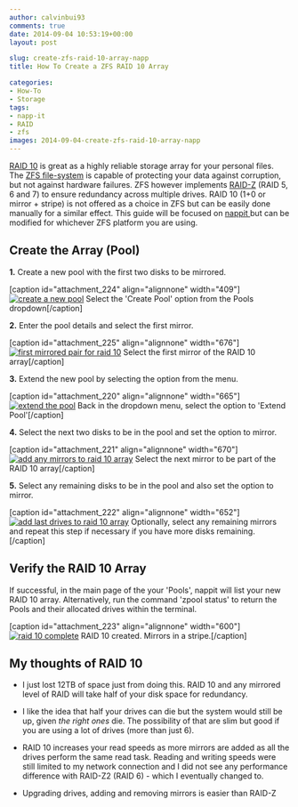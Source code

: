 ```yaml
---
author: calvinbui93
comments: true
date: 2014-09-04 10:53:19+00:00
layout: post

slug: create-zfs-raid-10-array-napp
title: How To Create a ZFS RAID 10 Array

categories:
- How-To
- Storage
tags:
- napp-it
- RAID
- zfs
images: 2014-09-04-create-zfs-raid-10-array-napp
---
```


[RAID 10](http://en.wikipedia.org/wiki/Nested_RAID_levels#RAID_1.2B0) is great as a highly reliable storage array for your personal files. The [ZFS file-system](docs.oracle.com/cd/E19253-01/819-5461/zfsover-2/) is capable of protecting your data against corruption, but not against hardware failures. ZFS however implements [RAID-Z](http://en.wikipedia.org/wiki/Non-standard_RAID_levels#RAID-Z) (RAID 5, 6 and 7) to ensure redundancy across multiple drives. RAID 10 (1+0 or mirror + stripe) is not offered as a choice in ZFS but can be easily done manually for a similar effect. This guide will be focused on [nappit ](http://www.napp-it.org/index_en.html)but can be modified for whichever ZFS platform you are using.

<!-- more -->


## Create the Array (Pool)


**1.** Create a new pool with the first two disks to be mirrored.

[caption id="attachment_224" align="alignnone" width="409"][![create a new pool](http://calvinbuiblog.files.wordpress.com/2014/09/11.png)](http://calvinbuiblog.files.wordpress.com/2014/09/11.png) Select the 'Create Pool' option from the Pools dropdown[/caption]

**2.** Enter the pool details and select the first mirror.

[caption id="attachment_225" align="alignnone" width="676"][![first mirrored pair for raid 10](http://calvinbuiblog.files.wordpress.com/2014/09/21.png)](http://calvinbuiblog.files.wordpress.com/2014/09/21.png) Select the first mirror of the RAID 10 array[/caption]

**3.** Extend the new pool by selecting the option from the menu.

[caption id="attachment_220" align="alignnone" width="665"][![extend the pool](http://calvinbuiblog.files.wordpress.com/2014/09/31.png)](http://calvinbuiblog.files.wordpress.com/2014/09/31.png) Back in the dropdown menu, select the option to 'Extend Pool'[/caption]

**4.** Select the next two disks to be in the pool and set the option to mirror.

[caption id="attachment_221" align="alignnone" width="670"][![add any mirrors to raid 10 array](http://calvinbuiblog.files.wordpress.com/2014/09/41.png)](http://calvinbuiblog.files.wordpress.com/2014/09/41.png) Select the next mirror to be part of the RAID 10 array[/caption]

**5.** Select any remaining disks to be in the pool and also set the option to mirror.

[caption id="attachment_222" align="alignnone" width="652"][![add last drives to raid 10 array](http://calvinbuiblog.files.wordpress.com/2014/09/5.png)](http://calvinbuiblog.files.wordpress.com/2014/09/5.png) Optionally, select any remaining mirrors and repeat this step if necessary if you have more disks remaining.[/caption]


## Verify the RAID 10 Array


If successful, in the main page of the your 'Pools', nappit will list your new RAID 10 array. Alternatively, run the command 'zpool status' to return the Pools and their allocated drives within the terminal.

[caption id="attachment_223" align="alignnone" width="600"][![raid 10 complete](http://calvinbuiblog.files.wordpress.com/2014/09/6.png)](http://calvinbuiblog.files.wordpress.com/2014/09/6.png) RAID 10 created. Mirrors in a stripe.[/caption]


## My thoughts of RAID 10





	
  * I just lost 12TB of space just from doing this. RAID 10 and any mirrored level of RAID will take half of your disk space for redundancy.

	
  * I like the idea that half your drives can die but the system would still be up, given _the right ones_ die. The possibility of that are slim but good if you are using a lot of drives (more than just 6).

	
  * RAID 10 increases your read speeds as more mirrors are added as all the drives perform the same read task. Reading and writing speeds were still limited to my network connection and I did not see any performance difference with RAID-Z2 (RAID 6) - which I eventually changed to.

	
  * Upgrading drives, adding and removing mirrors is easier than RAID-Z


